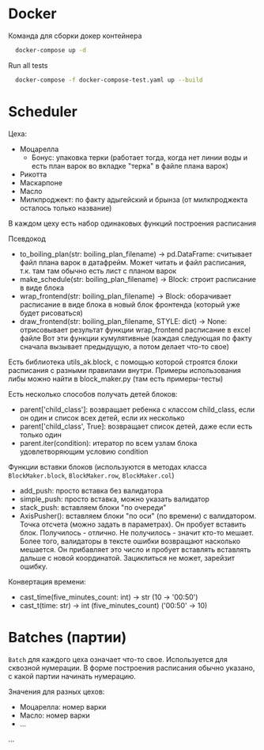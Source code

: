 # Docker 

Команда для сборки докер контейнера
```sh
  docker-compose up -d
```

Run all tests
```sh
  docker-compose -f docker-compose-test.yaml up --build
```

# Scheduler 

Цеха: 
- Моцарелла
  - Бонус: упаковка терки (работает тогда, когда нет линии воды и есть план варок во вкладке "терка" в файле плана варок)
- Рикотта
- Маскарпоне 
- Масло
- Милкпроджект: по факту адыгейский и брынза (от милкпроджекта осталось только название)

В каждом цеху есть набор одинаковых функций построения расписания

Псевдокод
- to_boiling_plan(str: boiling_plan_filename) -> pd.DataFrame: считывает файл плана варок в датафрейм. Может читать и файл расписания, т.к. там там обычно есть лист с планом варок 
- make_schedule(str: boiling_plan_filename) -> Block: строит расписание в виде блока
- wrap_frontend(str: boiling_plan_filename) -> Block: оборачивает расписание в виде блока в новый блок фронтенда (который уже будет рисоваться)
- draw_frontend(str: boiling_plan_filename, STYLE: dict) -> None: отрисовывает результат функции wrap_frontend расписание в excel файле
Вот эти функции кумулятивные (каждая следующая по факту сначала вызывает предыдущую, а потом делает что-то свое)

Есть библиотека utils_ak.block, с помощью которой строятся блоки расписания с разными правилами внутри. Примеры использования либы можно найти в block_maker.py (там есть примеры-тесты)

Есть несколько способов получать детей блоков: 
- parent['child_class']: возвращает ребенка с классом child_class, если он один и список всех детей, если их несколько 
- parent['child_class', True]: возвращает список детей, даже если есть только один
- parent.iter(condition): итератор по всем узлам блока удовлетворяющим условию condition

Функции вставки блоков (используются в методах класса `BlockMaker.block`, `BlockMaker.row`, `BlockMaker.col`) 
- add_push: просто вставка без валидатора
- simple_push: просто вставка, можно указать валидатор
- stack_push: вставляем блоки "по очереди" 
- AxisPusher(): вставляем блоки "по оси" (по времени) с валидатором. Точка отсчета (можно задать в параметрах). Он пробует вставить блок. Получилось - отлично. Не получилось - значит кто-то мешает. Более того, валидаторы в тексте ошибки возвращают насколько мешается. Он прибавляет это число и пробует вставлять вставлять дальше с новой координатой. Зациклиться не может, зарейзит ошибку.

Конвертация времени: 
- cast_time(five_minutes_count: int) -> str (10 -> '00:50')
- cast_t(time: str) -> int (five_minutes_count) ('00:50' -> 10)

# Batches (партии)

```Batch``` для каждого цеха означает что-то свое. Используется для сквозной нумерации. В форме построения расписания обычно указано, с какой партии начинать нумерацию. 

Значения для разных цехов: 
- Моцарелла: номер варки
- Масло: номер варки
- ...

... 